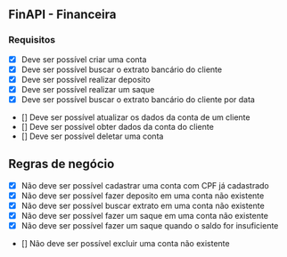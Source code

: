 ## FinAPI - Financeira

### Requisitos 

- [x] Deve ser possível criar uma conta
- [x] Deve ser possível buscar o extrato bancário do cliente
- [x] Deve ser possível realizar deposito
- [x] Deve ser possível realizar um saque
- [x] Deve ser possível buscar o extrato bancário do cliente por data
- [] Deve ser possível atualizar os dados da conta de um cliente
- [] Deve ser possível obter dados da conta do cliente
- [] Deve ser possível deletar uma conta

## Regras de negócio

- [x] Não deve ser possível cadastrar uma conta com CPF já cadastrado
- [x] Não deve ser possível fazer deposito em uma conta não existente
- [x] Não deve ser possível buscar extrato em uma conta não existente
- [x] Não deve ser possível fazer um saque em uma conta não existente
- [x] Não deve ser possível fazer um saque quando o saldo for insuficiente
- [] Não deve ser possível excluir uma conta não existente
